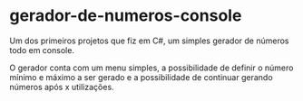 # gerador-de-numeros-console
Um dos primeiros projetos que fiz em C#, um simples gerador de números todo em console.

O gerador conta com um menu simples, a possibilidade de definir o número mínimo e máximo a ser gerado e a possibilidade de continuar gerando números após x utilizações.
